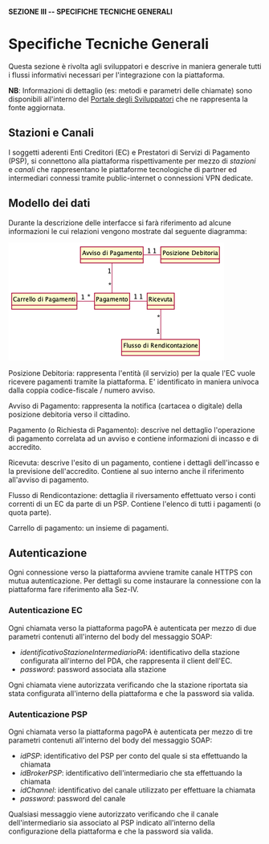 **SEZIONE III -- SPECIFICHE TECNICHE GENERALI**

Specifiche Tecniche Generali
============================

Questa sezione è rivolta agli sviluppatori e descrive in maniera generale tutti i flussi informativi necessari per l'integrazione con la piattaforma. 

**NB**: Informazioni di dettaglio (es: metodi e parametri delle chiamate) sono disponibili all'interno del [Portale degli Sviluppatori](https://pagopa.github.io/pagopa-api/) che ne rappresenta la fonte aggiornata.

## Stazioni e Canali

I soggetti aderenti Enti Creditori (EC) e Prestatori di Servizi di Pagamento (PSP), si connettono alla piattaforma rispettivamente per mezzo di *stazioni* e *canali* che rappresentano le piattaforme tecnologiche di partner ed intermediari connessi tramite public-internet o connessioni VPN dedicate.

## Modello dei dati 

Durante la descrizione delle interfacce si farà riferimento ad alcune informazioni le cui relazioni vengono mostrate dal seguente diagramma:

![modello dei dati](../diagrams/cd_modello_dei_dati.png)

Posizione Debitoria: rappresenta l'entità (il servizio) per la quale l'EC vuole ricevere pagamenti tramite la piattaforma. E' identificato in maniera univoca dalla coppia codice-fiscale / numero avviso.

Avviso di Pagamento: rappresenta la notifica (cartacea o digitale) della posizione debitoria verso il cittadino.

Pagamento (o Richiesta di Pagamento): descrive nel dettaglio l'operazione di pagamento correlata ad un avviso e contiene informazioni di incasso e di accredito.

Ricevuta: descrive l'esito di un pagamento, contiene i dettagli dell'incasso e la previsione dell'accredito. Contiene al suo interno anche il riferimento all'avviso di pagamento.

Flusso di Rendicontazione: dettaglia il riversamento effettuato verso i conti correnti di un EC da parte di un PSP. Contiene l'elenco di tutti i pagamenti (o quota parte).

Carrello di pagamento: un insieme di pagamenti.

## Autenticazione 

Ogni connessione verso la piattaforma avviene tramite canale HTTPS con mutua autenticazione. Per dettagli su come instaurare la connessione con la piattaforma fare riferimento alla Sez-IV.

### Autenticazione EC 

Ogni chiamata verso la piattaforma pagoPA è autenticata per mezzo di due parametri contenuti all'interno del body del messaggio SOAP:

* *identificativoStazioneIntermediarioPA*: identificativo della stazione configurata all'interno del PDA, che rappresenta il client dell'EC.
* *password*: password associata alla stazione

Ogni chiamata viene autorizzata verificando che la stazione riportata sia stata configurata all'interno della piattaforma e che la password sia valida.

### Autenticazione PSP

Ogni chiamata verso la piattaforma pagoPA è autenticata per mezzo di tre parametri contenuti all'interno del body del messaggio SOAP:

* *idPSP*: identificativo del PSP per conto del quale si sta effettuando la chiamata
* *idBrokerPSP*: identificativo dell'intermediario che sta effettuando la chiamata
* *idChannel*: identificativo del canale utilizzato per effettuare la chiamata
* *password*: password del canale

Qualsiasi messaggio viene autorizzato verificando che il canale dell'intermediario sia associato al PSP indicato all'interno della configurazione della piattaforma e che la password sia valida.
